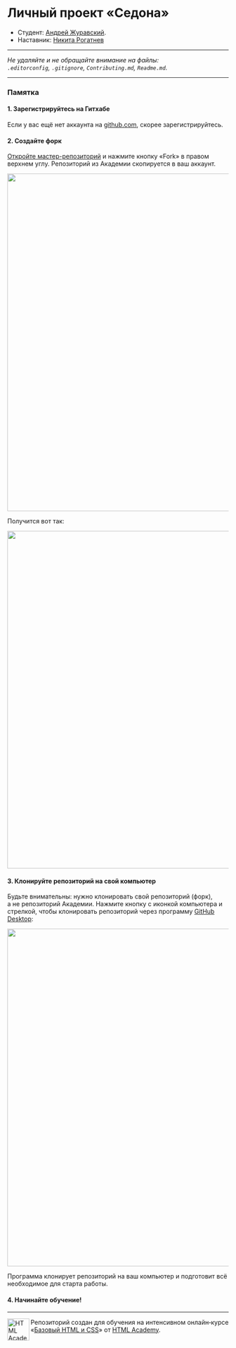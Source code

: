 # Личный проект «Седона»

* Студент: [Андрей Журавский](https://up.htmlacademy.ru/htmlcss/14/user/210151).
* Наставник: [Никита Рогатнев](https://htmlacademy.ru/profile/id86119)

---

_Не удаляйте и не обращайте внимание на файлы:_<br>
_`.editorconfig`, `.gitignore`, `Contributing.md`, `Readme.md`._

---

### Памятка

#### 1. Зарегистрируйтесь на Гитхабе

Если у вас ещё нет аккаунта на [github.com](https://github.com/join), скорее зарегистрируйтесь.

#### 2. Создайте форк

[Откройте мастер-репозиторий](https://github.com/htmlacademy-htmlcss/210151-sedona) и нажмите кнопку «Fork» в правом верхнем углу. Репозиторий из Академии скопируется в ваш аккаунт.

<img width="769" alt="" src="https://cloud.githubusercontent.com/assets/10909/12391953/69fd1f32-bdfc-11e5-8430-361bff83b0f3.jpg">

Получится вот так:

<img width="769" alt="" src="https://cloud.githubusercontent.com/assets/10909/12391952/69fa8b8c-bdfc-11e5-80e0-ac781bfbfa90.jpg">

#### 3. Клонируйте репозиторий на свой компьютер

Будьте внимательны: нужно клонировать свой репозиторий (форк), а не репозиторий Академии. Нажмите кнопку с иконкой компьютера и стрелкой, чтобы клонировать репозиторий через программу [GitHub Desktop](https://desktop.github.com):

<img width="769" alt="" src="https://cloud.githubusercontent.com/assets/10909/12391902/17d49924-bdfc-11e5-8864-05fbcbddbb90.jpg">

Программа клонирует репозиторий на ваш компьютер и подготовит всё необходимое для старта работы.

#### 4. Начинайте обучение!

---

<a href="https://htmlacademy.ru/intensive/htmlcss"><img align="left" width="50" height="50" alt="HTML Academy" src="https://up.htmlacademy.ru/static/img/intensive/htmlcss/logo-for-github.svg"></a>

Репозиторий создан для обучения на интенсивном онлайн‑курсе «[Базовый HTML и CSS](https://htmlacademy.ru/intensive/htmlcss)» от [HTML Academy](https://htmlacademy.ru).
